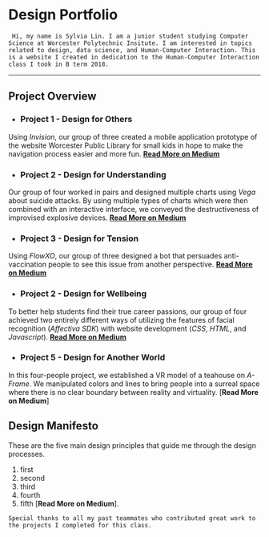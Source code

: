 # Design Portfolio

>
     Hi, my name is Sylvia Lin. I am a junior student studying Computer Science at Worcester Polytechnic Insitute. I am interested in topics related to design, data science, and Human-Computer Interaction. This is a website I created in dedication to the Human-Computer Interaction class I took in B term 2018.
---

## Project Overview

- ### Project 1 - Design for Others
Using _Invision_, our group of three created a mobile application prototype of the website Worcester Public Library for small kids in hope to make the navigation process easier and more fun.
[**Read More on Medium**](https://medium.com/@huntercaouette/designing-for-others-a064161b2284)
- ### Project 2 - Design for Understanding
Our group of four worked in pairs and designed multiple charts using _Vega_ about suicide attacks. By using multiple types of charts which were then combined with an interactive interface, we conveyed the destructiveness of improvised explosive devices. 
[**Read More on Medium**](https://medium.com/@sylvia7lin/design-document-design-for-understanding-2df6a4110758)
- ### Project 3 - Design for Tension
Using _FlowXO_, our group of three designed a bot that persuades anti-vaccination people to see this issue from another perspective. 
[**Read More on Medium**](https://medium.com/@sylvia7lin/design-for-tension-45ed1617a20c)
- ### Project 2 - Design for Wellbeing
To better help students find their true career passions, our group of four achieved two entirely different ways of utilizing the features of facial recognition (_Affectiva SDK_) with website development (_CSS_, _HTML_, and _Javascript_). 
[**Read More on Medium**](https://medium.com/@sylvia7lin/design-reflection-design-for-well-being-44d1ec591f94)
- ### Project 5 - Design for Another World
In this four-people project, we established a VR model of a teahouse on _A-Frame_. We manipulated colors and lines to bring people into a surreal space where there is no clear boundary between reality and virtuality. 
[**Read More on Medium**]


## Design Manifesto
These are the five main design principles that guide me through the design processes.
1. first
2. second
3. third 
4. fourth
5. fifth
[**Read More on Medium**]. 
  

`Special thanks to all my past teammates who contributed great work to the projects I completed for this class.`
